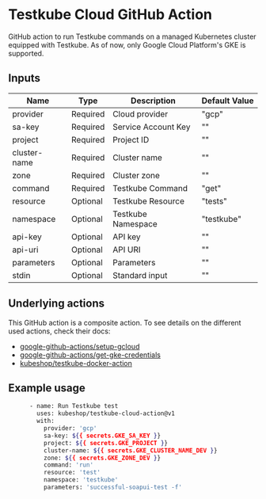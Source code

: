 # Testkube Cloud GitHub Action

GitHub action to run Testkube commands on a managed Kubernetes cluster equipped with Testkube.
As of now, only Google Cloud Platform's GKE is supported.

## Inputs

| Name | Type | Description | Default Value |
| ---- | ---- | ----------- | ------------- |
| provider | Required | Cloud provider | "gcp" |
| sa-key | Required | Service Account Key | "" |
| project | Required | Project ID | "" |
| cluster-name | Required | Cluster name | "" |
| zone | Required | Cluster zone | "" |
| command | Required | Testkube Command | "get" |
| resource | Optional | Testkube Resource | "tests" |
| namespace | Optional | Testkube Namespace | "testkube" |
| api-key | Optional | API key | "" |
| api-uri | Optional | API URI | "" |
| parameters | Optional | Parameters | "" |
| stdin | Optional | Standard input | "" |

## Underlying actions

This GitHub action is a composite action. To see details on the different used actions, check their docs:

* [google-github-actions/setup-gcloud](https://github.com/google-github-actions/setup-gcloud)
* [google-github-actions/get-gke-credentials](https://github.com/google-github-actions/get-gke-credentials)
* [kubeshop/testkube-docker-action](https://github.com/kubeshop/testkube-docker-action)

## Example usage

```sh
      - name: Run Testkube test
        uses: kubeshop/testkube-cloud-action@v1
        with:
          provider: 'gcp'
          sa-key: ${{ secrets.GKE_SA_KEY }}
          project: ${{ secrets.GKE_PROJECT }}
          cluster-name: ${{ secrets.GKE_CLUSTER_NAME_DEV }}
          zone: ${{ secrets.GKE_ZONE_DEV }}
          command: 'run'
          resource: 'test'
          namespace: 'testkube'
          parameters: 'successful-soapui-test -f'
```
